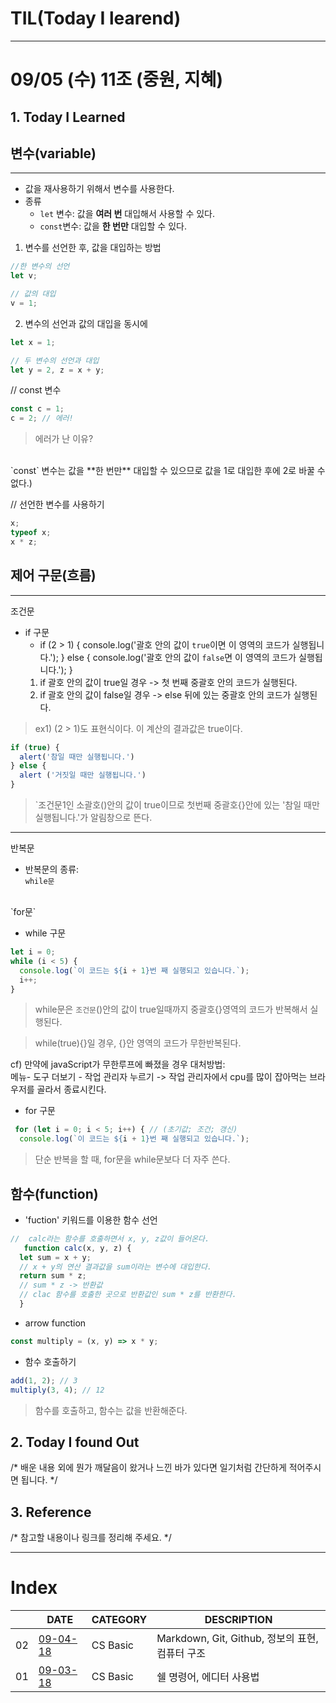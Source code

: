 # TIL(Today I learend)
---
# 09/05 (수) 11조 (중원, 지혜)

## 1. Today I Learned

##  변수(variable)
---
- 값을 재사용하기 위해서 변수를 사용한다.
- 종류
  -  `let` 변수: 값을 **여러 번** 대입해서 사용할 수 있다. 
  -  `const`변수: 값을 **한 번만** 대입할 수 있다.
 

 1. 변수를 선언한 후, 값을 대입하는 방법
  ```js
 //한 변수의 선언
let v;

// 값의 대입
v = 1;
```

2. 변수의 선언과 값의 대입을 동시에
```js
let x = 1;

// 두 변수의 선언과 대입
let y = 2, z = x + y;
```

// const 변수
```js
const c = 1;
c = 2; // 에러!
```
> 에러가 난 이유?
<br>
`const` 변수는 값을 **한 번만** 대입할 수 있으므로 값을 1로 대입한 후에 2로 바꿀 수 없다.)

// 선언한 변수를 사용하기
```js
x;
typeof x;
x * z;
```

 ## 제어 구문(흐름)
 ---
 조건문
 - if 구문
    - if (2 > 1) {
  console.log('괄호 안의 값이 `true`이면 이 영역의 코드가 실행됩니다.');
} else {
  console.log('괄호 안의 값이 `false`면 이 영역의 코드가 실행됩니다.');
}
    1. if 괄호 안의 값이 true일 경우
-> 첫 번째 중괄호 안의 코드가 실행된다.
    2. if 괄호 안의 값이 false일 경우
-> else 뒤에 있는 중괄호 안의 코드가 실행된다.

  >  ex1) (2 > 1)도 표현식이다. 이 계산의 결과값은 true이다.
 
```js
if (true) {
  alert('참일 때만 실행됩니다.')
} else {
  alert ('거짓일 때만 실행됩니다.')
}
```
> `조건문1인 소괄호()안의 값이 true이므로 첫번째 중괄호{}안에 있는 '참일 때만 실행됩니다.'가 알림창으로 뜬다. 
---
반복문
- 반복문의 종류: <br>
`while문`
<br>
`for문`
 
- while 구문
```js
let i = 0;
while (i < 5) {
  console.log(`이 코드는 ${i + 1}번 째 실행되고 있습니다.`);
  i++;
}
```
> while문은 `조건문`()안의 값이 true일때까지 중괄호{}영역의 코드가 반복해서 실행된다. 

> while(true){}일 경우,
{}안 영역의 코드가 무한반복된다. 

cf) 
 만약에 javaScript가 무한루프에 빠졌을 경우 대처방법: 
 <br> 
 메뉴- 도구 더보기 - 작업 관리자 누르기
 -> 작업 관리자에서 cpu를 많이 잡아먹는 브라우저를 골라서 종료시킨다. 
 
- for 구문
```js
 for (let i = 0; i < 5; i++) { // (초기값; 조건; 갱신)
  console.log(`이 코드는 ${i + 1}번 째 실행되고 있습니다.`);
```
>  단순 반복을 할 때, for문을 while문보다 더 자주 쓴다.
 

## 함수(function)
- 'fuction' 키워드를 이용한 함수 선언
```js
//  calc라는 함수를 호출하면서 x, y, z값이 들어온다. 
   function calc(x, y, z) {
  let sum = x + y;
  // x + y의 연산 결과값을 sum이라는 변수에 대입한다.
  return sum * z;
  // sum * z -> 반환값
  // clac 함수를 호출한 곳으로 반환값인 sum * z를 반환한다. 
  }

```


- arrow function
```js
const multiply = (x, y) => x * y;


```
> 
- 함수 호출하기
```js
add(1, 2); // 3
multiply(3, 4); // 12
```
> 함수를 호출하고, 함수는 값을 반환해준다. 


 

## 2. Today I found Out

/* 배운 내용 외에 뭔가 깨달음이 왔거나 느낀 바가 있다면 일기처럼 간단하게 적어주시면 됩니다. */

## 3. Reference 

/* 참고할 내용이나 링크를 정리해 주세요. */

---

# Index

|  | DATE | CATEGORY | DESCRIPTION |
| --- | --- | ------- | --- |
| 02 | [09-04-18]() | CS Basic | Markdown, Git, Github, 정보의 표현, 컴퓨터 구조 |
| 01 | [09-03-18]() | CS Basic | 쉘 명령어, 에디터 사용법 |
